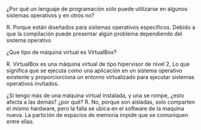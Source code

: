 ¿Por qué un lenguaje de programación sólo puede utilizarse en algunos sistemas operativos y en otros no?

R. Porque están diseñados para sistemas operativos especificos.
Debido a que la compilación puede presentar algún problema dependiendo del sistema operativo

¿Que tipo de máquina virtual es VirtualBox?

R. VirtualBox es una máquina virtual de tipo hipervisor de nivel 2,
Lo que significa que se ejecuta como una aplicación en un sistema operativo existente y proporciorciona un entorno virtualizado para ejecutar sistemas operativos invitados.

¿Si tengo más de una máquina virtual instalada, y una se rompe, ¿esto afecta a las demás? ¿por qué?
R. No, porque son aisladas, solo comparten el mismo hardware, pero la falla se ubica en el software de la maquina nueva. La partición de espacios de memoria impide que se comuniquen entre ellas. 
